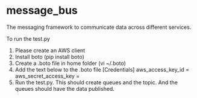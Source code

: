 # message_bus

The messaging framework to communicate data across different services.


To run the test.py

1. Please create an AWS client
2. Install boto (pip install boto)
3. Create a .boto file in home folder (vi ~/.boto)
4. Add the text below to the .boto file
[Credentials]
aws_access_key_id = 
aws_secret_access_key = 
5. Run the test.py. This should create queues and the topic. And the queues should have the data published.